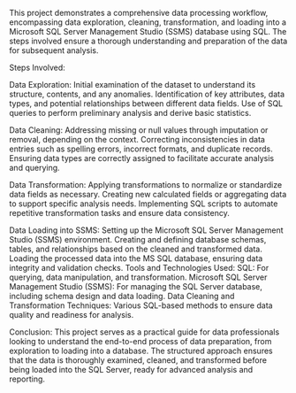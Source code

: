 This project demonstrates a comprehensive data processing workflow, encompassing data exploration, cleaning, transformation, and loading into a Microsoft SQL Server Management Studio (SSMS) database using SQL. The steps involved ensure a thorough understanding and preparation of the data for subsequent analysis.

Steps Involved:

Data Exploration:
  Initial examination of the dataset to understand its structure, contents, and any anomalies.
  Identification of key attributes, data types, and potential relationships between different data fields.
  Use of SQL queries to perform preliminary analysis and derive basic statistics.
  
Data Cleaning:
  Addressing missing or null values through imputation or removal, depending on the context.
  Correcting inconsistencies in data entries such as spelling errors, incorrect formats, and duplicate records.
  Ensuring data types are correctly assigned to facilitate accurate analysis and querying.
  
Data Transformation:
  Applying transformations to normalize or standardize data fields as necessary.
  Creating new calculated fields or aggregating data to support specific analysis needs.
  Implementing SQL scripts to automate repetitive transformation tasks and ensure data consistency.
  
Data Loading into SSMS:
  Setting up the Microsoft SQL Server Management Studio (SSMS) environment.
  Creating and defining database schemas, tables, and relationships based on the cleaned and transformed data.
  Loading the processed data into the MS SQL database, ensuring data integrity and validation checks.
Tools and Technologies Used:
  SQL: For querying, data manipulation, and transformation.
  Microsoft SQL Server Management Studio (SSMS): For managing the SQL Server database, including schema design and data loading.
  Data Cleaning and Transformation Techniques: Various SQL-based methods to ensure data quality and readiness for analysis.

Conclusion:
This project serves as a practical guide for data professionals looking to understand the end-to-end process of data preparation, from exploration to loading into a database. The structured approach ensures that the data is thoroughly examined, cleaned, and transformed before being loaded into the SQL Server, ready for advanced analysis and reporting.
